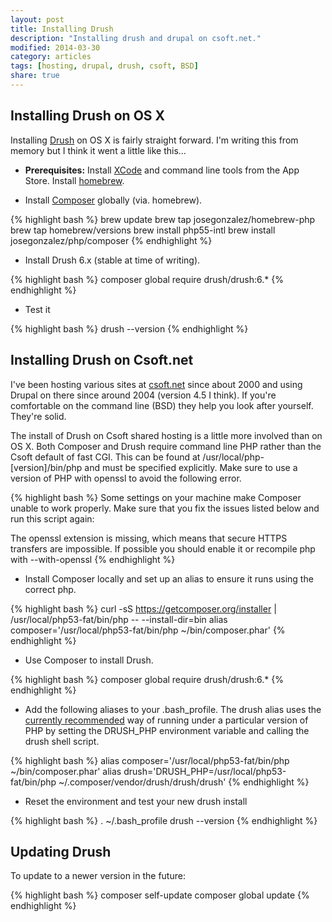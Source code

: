 ```yaml
---
layout: post
title: Installing Drush
description: "Installing drush and drupal on csoft.net."
modified: 2014-03-30
category: articles
tags: [hosting, drupal, drush, csoft, BSD]
share: true
---
```


## Installing Drush on OS X

Installing [Drush](https://github.com/drush-ops/drush) on OS X is fairly straight forward. I'm writing this from memory but I think it went a little like this...

* **Prerequisites:** Install [XCode](https://itunes.apple.com/au/app/xcode/id497799835?mt=12) and command line tools from the App Store. Install [homebrew](http://brew.sh/).

* Install [Composer](https://getcomposer.org/doc/00-intro.md#globally-on-osx-via-homebrew-) globally (via. homebrew).

{% highlight bash %}
brew update
brew tap josegonzalez/homebrew-php
brew tap homebrew/versions
brew install php55-intl
brew install josegonzalez/php/composer
{% endhighlight %}

* Install Drush 6.x (stable at time of writing).

{% highlight bash %}
composer global require drush/drush:6.*
{% endhighlight %}

* Test it

{% highlight bash %}
drush --version
{% endhighlight %}

## Installing Drush on Csoft.net

I've been hosting various sites at [csoft.net](https://www.csoft.net) since about 2000 and using Drupal on there since around 2004 (version 4.5 I think). If you're comfortable on the command line (BSD) they help you look after yourself. They're solid.

The install of Drush on Csoft shared hosting is a little more involved than on OS X. Both Composer and Drush require command line PHP rather than the Csoft default of fast CGI. This can be found at /usr/local/php-[version]/bin/php and must be specified explicitly. Make sure to use a version of PHP with openssl to avoid the following error.

{% highlight bash %}
Some settings on your machine make Composer unable to work properly.
Make sure that you fix the issues listed below and run this script again:

The openssl extension is missing, which means that secure HTTPS transfers are impossible.
If possible you should enable it or recompile php with --with-openssl
{% endhighlight %}

* Install Composer locally and set up an alias to ensure it runs using the correct php. 

{% highlight bash %}
curl -sS https://getcomposer.org/installer | /usr/local/php53-fat/bin/php -- --install-dir=bin
alias composer='/usr/local/php53-fat/bin/php ~/bin/composer.phar'
{% endhighlight %}

* Use Composer to install Drush.

{% highlight bash %}
composer global require drush/drush:6.*
{% endhighlight %}

* Add the following aliases to your .bash_profile. The drush alias uses the [currently recommended](https://drupal.org/node/1302418) way of running under a particular version of PHP by setting the DRUSH_PHP environment variable and calling the drush shell script.

{% highlight bash %}
alias composer='/usr/local/php53-fat/bin/php ~/bin/composer.phar'
alias drush='DRUSH_PHP=/usr/local/php53-fat/bin/php ~/.composer/vendor/drush/drush/drush'
{% endhighlight %}

* Reset the environment and test your new drush install

{% highlight bash %}
. ~/.bash_profile
drush --version
{% endhighlight %}

## Updating Drush

To update to a newer version in the future:

{% highlight bash %}
composer self-update
composer global update
{% endhighlight %}
